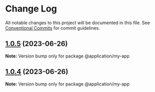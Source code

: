 # Change Log

All notable changes to this project will be documented in this file.
See [Conventional Commits](https://conventionalcommits.org) for commit guidelines.

## [1.0.5](https://github.com/SaherDev/applications/compare/@application/my-app@1.0.4...@application/my-app@1.0.5) (2023-06-26)

**Note:** Version bump only for package @application/my-app





## [1.0.4](https://github.com/SaherDev/applications/compare/@application/my-app@1.0.3...@application/my-app@1.0.4) (2023-06-26)

**Note:** Version bump only for package @application/my-app
